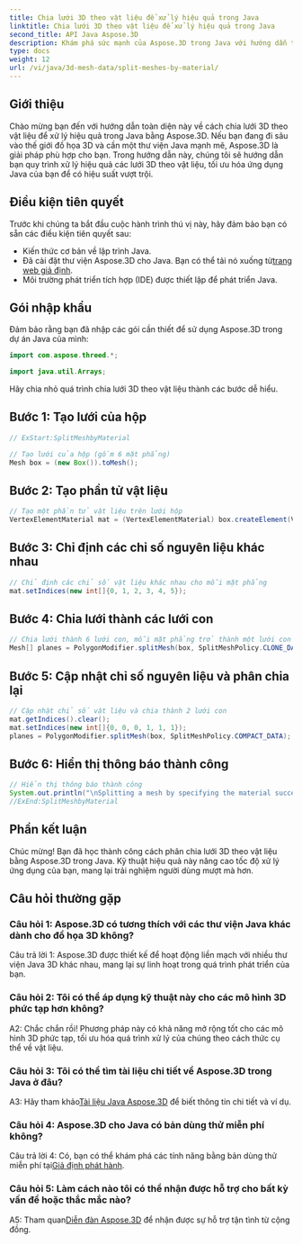 ```yaml
---
title: Chia lưới 3D theo vật liệu để xử lý hiệu quả trong Java
linktitle: Chia lưới 3D theo vật liệu để xử lý hiệu quả trong Java
second_title: API Java Aspose.3D
description: Khám phá sức mạnh của Aspose.3D trong Java với hướng dẫn từng bước của chúng tôi về cách chia lưới 3D một cách hiệu quả theo vật liệu. Nâng cao hiệu suất ứng dụng của bạn một cách liền mạch.
type: docs
weight: 12
url: /vi/java/3d-mesh-data/split-meshes-by-material/
---
```

## Giới thiệu

Chào mừng bạn đến với hướng dẫn toàn diện này về cách chia lưới 3D theo vật liệu để xử lý hiệu quả trong Java bằng Aspose.3D. Nếu bạn đang đi sâu vào thế giới đồ họa 3D và cần một thư viện Java mạnh mẽ, Aspose.3D là giải pháp phù hợp cho bạn. Trong hướng dẫn này, chúng tôi sẽ hướng dẫn bạn quy trình xử lý hiệu quả các lưới 3D theo vật liệu, tối ưu hóa ứng dụng Java của bạn để có hiệu suất vượt trội.

## Điều kiện tiên quyết

Trước khi chúng ta bắt đầu cuộc hành trình thú vị này, hãy đảm bảo bạn có sẵn các điều kiện tiên quyết sau:

- Kiến thức cơ bản về lập trình Java.
- Đã cài đặt thư viện Aspose.3D cho Java. Bạn có thể tải nó xuống từ[trang web giả định](https://releases.aspose.com/3d/java/).
- Môi trường phát triển tích hợp (IDE) được thiết lập để phát triển Java.

## Gói nhập khẩu

Đảm bảo rằng bạn đã nhập các gói cần thiết để sử dụng Aspose.3D trong dự án Java của mình:

```java
import com.aspose.threed.*;

import java.util.Arrays;
```


Hãy chia nhỏ quá trình chia lưới 3D theo vật liệu thành các bước dễ hiểu.

## Bước 1: Tạo lưới của hộp

```java
// ExStart:SplitMeshbyMaterial

// Tạo lưới của hộp (gồm 6 mặt phẳng)
Mesh box = (new Box()).toMesh();
```

## Bước 2: Tạo phần tử vật liệu

```java
// Tạo một phần tử vật liệu trên lưới hộp
VertexElementMaterial mat = (VertexElementMaterial) box.createElement(VertexElementType.MATERIAL, MappingMode.POLYGON, ReferenceMode.INDEX);
```

## Bước 3: Chỉ định các chỉ số nguyên liệu khác nhau

```java
// Chỉ định các chỉ số vật liệu khác nhau cho mỗi mặt phẳng
mat.setIndices(new int[]{0, 1, 2, 3, 4, 5});
```

## Bước 4: Chia lưới thành các lưới con

```java
// Chia lưới thành 6 lưới con, mỗi mặt phẳng trở thành một lưới con
Mesh[] planes = PolygonModifier.splitMesh(box, SplitMeshPolicy.CLONE_DATA);
```

## Bước 5: Cập nhật chỉ số nguyên liệu và phân chia lại

```java
// Cập nhật chỉ số vật liệu và chia thành 2 lưới con
mat.getIndices().clear();
mat.setIndices(new int[]{0, 0, 0, 1, 1, 1});
planes = PolygonModifier.splitMesh(box, SplitMeshPolicy.COMPACT_DATA);
```

## Bước 6: Hiển thị thông báo thành công

```java
// Hiển thị thông báo thành công
System.out.println("\nSplitting a mesh by specifying the material successfully.");
//ExEnd:SplitMeshbyMaterial
```

## Phần kết luận

Chúc mừng! Bạn đã học thành công cách phân chia lưới 3D theo vật liệu bằng Aspose.3D trong Java. Kỹ thuật hiệu quả này nâng cao tốc độ xử lý ứng dụng của bạn, mang lại trải nghiệm người dùng mượt mà hơn.

## Câu hỏi thường gặp

### Câu hỏi 1: Aspose.3D có tương thích với các thư viện Java khác dành cho đồ họa 3D không?

Câu trả lời 1: Aspose.3D được thiết kế để hoạt động liền mạch với nhiều thư viện Java 3D khác nhau, mang lại sự linh hoạt trong quá trình phát triển của bạn.

### Câu hỏi 2: Tôi có thể áp dụng kỹ thuật này cho các mô hình 3D phức tạp hơn không?

A2: Chắc chắn rồi! Phương pháp này có khả năng mở rộng tốt cho các mô hình 3D phức tạp, tối ưu hóa quá trình xử lý của chúng theo cách thức cụ thể về vật liệu.

### Câu hỏi 3: Tôi có thể tìm tài liệu chi tiết về Aspose.3D trong Java ở đâu?

 A3: Hãy tham khảo[Tài liệu Java Aspose.3D](https://reference.aspose.com/3d/java/) để biết thông tin chi tiết và ví dụ.

### Câu hỏi 4: Aspose.3D cho Java có bản dùng thử miễn phí không?

 Câu trả lời 4: Có, bạn có thể khám phá các tính năng bằng bản dùng thử miễn phí tại[Giả định phát hành](https://releases.aspose.com/).

### Câu hỏi 5: Làm cách nào tôi có thể nhận được hỗ trợ cho bất kỳ vấn đề hoặc thắc mắc nào?

A5: Tham quan[Diễn đàn Aspose.3D](https://forum.aspose.com/c/3d/18) để nhận được sự hỗ trợ tận tình từ cộng đồng.
